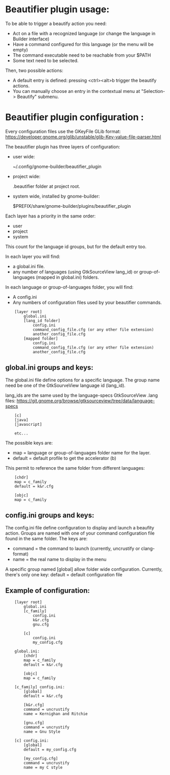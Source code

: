 # Beautifier plugin usage:

To be able to trigger a beautify action you need:

- Act on a file with a recognized language (or change the language in Builder interface)
- Have a command configured for this language (or the menu will be empty)
- The command executable need to be reachable from your $PATH
- Some text need to be selected.

Then, two possible actions:
- A default entry is defined: pressing &lt;ctrl&gt;&lt;alt&gt;b trigger the beautify actions.
- You can manually choose an entry in the contextual menu at "Selection-> Beautify" submenu.

# Beautifier plugin configuration :

Every configuration files use the GKeyFile GLib format:
https://developer.gnome.org/glib/unstable/glib-Key-value-file-parser.html

The beautifier plugin has three layers of configuration:
- user wide:

  ~/.config/gnome-builder/beautifier_plugin

- project wide:

  .beautifier folder at project root.

- system wide, installed by gnome-builder:

  $PREFIX/share/gnome-builder/plugins/beautifier_plugin

Each layer has a priority in the same order:
- user
- project
- system

This count for the language id groups, but for the default entry too.

In each layer you will find:
- a global.ini file.
- any number of languages (using GtkSourceView lang_id) or group-of-languages (mapped in global.ini) folders.

In each language or group-of-languages folder, you will find:
- A config.ini
- Any numbers of configuration files used by your beautifier commands.

```
	[layer root]
		global.ini
		[lang_id folder]
			config.ini
			command_config_file.cfg (or any other file extension)
			another_config_file.cfg
		[mapped folder]
			config.ini
			command_config_file.cfg (or any other file extension)
			another_config_file.cfg
```

## global.ini groups and keys:

The global.ini file define options for a specific language.
The group name need be one of the GtkSourveView language id (lang_id).

lang_ids are the same used by the language-specs GtkSourceView .lang files:
https://git.gnome.org/browse/gtksourceview/tree/data/language-specs

```
	[c]
	[java]
	[javascript]

	etc...
```

The possible keys are:
- map = language or group-of-languages folder name for the layer.
- default = default profile to get the accelerator (<ctrl><alt>b)

This permit to reference the same folder from different languages:

```
	[chdr]
	map = c_family
	default = k&r.cfg

	[objc]
	map = c_family
```

## config.ini groups and keys:

The config.ini file define configuration to display and launch a beaufity action.
Groups are named with one of your command configuration file found in the same folder.
The keys are:
- command = the command to launch (currently, uncrustify or clang-format)
- name = the real name to display in the menu

A specific group named [global] allow folder wide configuration.
Currently, there's only one key: default = default configuration file

## Example of configuration:

```
	[layer root]
		global.ini
		[c_family]
			config.ini
			k&r.cfg
			gnu.cfg

		[c]
			config.ini
			my_config.cfg

	global.ini:
		[chdr]
		map = c_family
		default = k&r.cfg

		[objc]
		map = c_family

	[c_family] config.ini:
		[global]
		default = k&r.cfg

		[k&r.cfg]
		command = uncrustify
		name = Kernighan and Ritchie

		[gnu.cfg]
		command = uncrustify
		name = Gnu Style

	[c] config.ini:
		[global]
		default = my_config.cfg

		[my_config.cfg]
		command = uncrustify
		name = my C style
```
